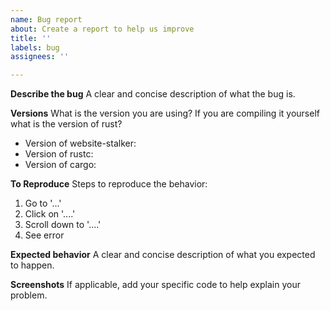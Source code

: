 ```yaml
---
name: Bug report
about: Create a report to help us improve
title: ''
labels: bug
assignees: ''

---
```


**Describe the bug**
A clear and concise description of what the bug is.

**Versions**
What is the version you are using? If you are compiling it yourself what is the version of rust?
* Version of website-stalker:
* Version of rustc:
* Version of cargo:

**To Reproduce**
Steps to reproduce the behavior:
1. Go to '...'
2. Click on '....'
3. Scroll down to '....'
4. See error

**Expected behavior**
A clear and concise description of what you expected to happen.

**Screenshots**
If applicable, add your specific code to help explain your problem.
